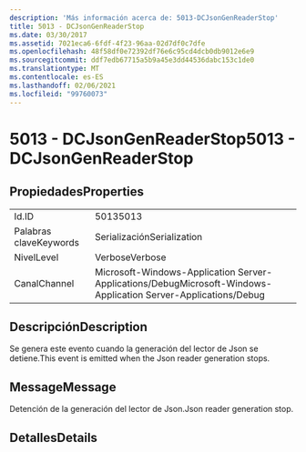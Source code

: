 ```yaml
---
description: 'Más información acerca de: 5013-DCJsonGenReaderStop'
title: 5013 - DCJsonGenReaderStop
ms.date: 03/30/2017
ms.assetid: 7021eca6-6fdf-4f23-96aa-02d7df0c7dfe
ms.openlocfilehash: 48f58df0e72392df76e6c95cd4dcb0db9012e6e9
ms.sourcegitcommit: ddf7edb67715a5b9a45e3dd44536dabc153c1de0
ms.translationtype: MT
ms.contentlocale: es-ES
ms.lasthandoff: 02/06/2021
ms.locfileid: "99760073"
---
```

# <a name="5013---dcjsongenreaderstop"></a><span data-ttu-id="757f2-103">5013 - DCJsonGenReaderStop</span><span class="sxs-lookup"><span data-stu-id="757f2-103">5013 - DCJsonGenReaderStop</span></span>

## <a name="properties"></a><span data-ttu-id="757f2-104">Propiedades</span><span class="sxs-lookup"><span data-stu-id="757f2-104">Properties</span></span>  
  
|||  
|-|-|  
|<span data-ttu-id="757f2-105">Id.</span><span class="sxs-lookup"><span data-stu-id="757f2-105">ID</span></span>|<span data-ttu-id="757f2-106">5013</span><span class="sxs-lookup"><span data-stu-id="757f2-106">5013</span></span>|  
|<span data-ttu-id="757f2-107">Palabras clave</span><span class="sxs-lookup"><span data-stu-id="757f2-107">Keywords</span></span>|<span data-ttu-id="757f2-108">Serialización</span><span class="sxs-lookup"><span data-stu-id="757f2-108">Serialization</span></span>|  
|<span data-ttu-id="757f2-109">Nivel</span><span class="sxs-lookup"><span data-stu-id="757f2-109">Level</span></span>|<span data-ttu-id="757f2-110">Verbose</span><span class="sxs-lookup"><span data-stu-id="757f2-110">Verbose</span></span>|  
|<span data-ttu-id="757f2-111">Canal</span><span class="sxs-lookup"><span data-stu-id="757f2-111">Channel</span></span>|<span data-ttu-id="757f2-112">Microsoft-Windows-Application Server-Applications/Debug</span><span class="sxs-lookup"><span data-stu-id="757f2-112">Microsoft-Windows-Application Server-Applications/Debug</span></span>|  
  
## <a name="description"></a><span data-ttu-id="757f2-113">Descripción</span><span class="sxs-lookup"><span data-stu-id="757f2-113">Description</span></span>  

 <span data-ttu-id="757f2-114">Se genera este evento cuando la generación del lector de Json se detiene.</span><span class="sxs-lookup"><span data-stu-id="757f2-114">This event is emitted when the Json reader generation stops.</span></span>  
  
## <a name="message"></a><span data-ttu-id="757f2-115">Message</span><span class="sxs-lookup"><span data-stu-id="757f2-115">Message</span></span>  

 <span data-ttu-id="757f2-116">Detención de la generación del lector de Json.</span><span class="sxs-lookup"><span data-stu-id="757f2-116">Json reader generation stop.</span></span>  
  
## <a name="details"></a><span data-ttu-id="757f2-117">Detalles</span><span class="sxs-lookup"><span data-stu-id="757f2-117">Details</span></span>

